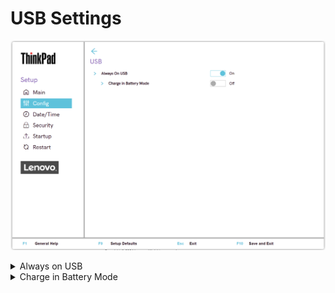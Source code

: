 # USB Settings #

![](./img/tp_usb.png)

<details><summary>Always on USB</summary>

Whether the USB ports can charge external device during low power states (standby, hibernate or power-off).

!> If the system runs on battery mode, this works only in standby mode.

Possible options:

1.	**On** - the USB ports are powered during low power states. Default.
2.	Off - USB ports are disabled during low power states.

| WMI Setting name | Values | Locked by SVP | AMD/Intel |
|:---|:---|:---|:---|
| AlwaysOnUSB | Disable, Enable | No | Both |

</details>

<details><summary>Charge in Battery Mode</summary>

Whether to enable charging when system is in hibernate or power-off state and in battery mode.

?> Visible only if 'Always on USB' is Enabled.

Possible options:

1.	On
2.	**Off** - Default.

| WMI Setting name | Values | Locked by SVP | AMD/Intel |
|:---|:---|:---|:---|
| ChargeInBatteryMode | Disable, Enable | No | Both |

</details>
